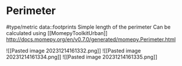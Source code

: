 # Perimeter
#type/metric 
data::footprints
Simple length of the perimeter
Can be calculated using [[MomepyToolkitUrban]]
http://docs.momepy.org/en/v0.7.0/generated/momepy.Perimeter.html

![[Pasted image 20231214161332.png]]
![[Pasted image 20231214161334.png]]
![[Pasted image 20231214161335.png]]
